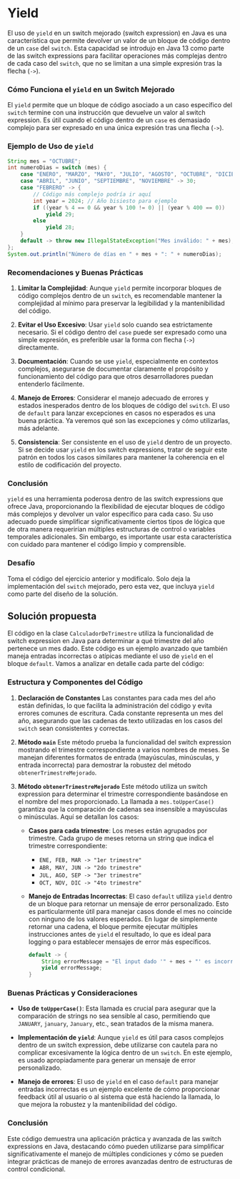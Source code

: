 # Yield
El uso de `yield` en un switch mejorado (switch expression) en Java es una característica que permite devolver un valor de un bloque de código dentro de un `case` del `switch`. Esta capacidad se introdujo en Java 13 como parte de las switch expressions para facilitar operaciones más complejas dentro de cada caso del `switch`, que no se limitan a una simple expresión tras la flecha (`->`).

### Cómo Funciona el `yield` en un Switch Mejorado
El `yield` permite que un bloque de código asociado a un caso específico del `switch` termine con una instrucción que devuelve un valor al switch expression. Es útil cuando el código dentro de un `case` es demasiado complejo para ser expresado en una única expresión tras una flecha (`->`).

### Ejemplo de Uso de `yield`

```java
String mes = "OCTUBRE";
int numeroDias = switch (mes) {
    case "ENERO", "MARZO", "MAYO", "JULIO", "AGOSTO", "OCTUBRE", "DICIEMBRE" -> 31;
    case "ABRIL", "JUNIO", "SEPTIEMBRE", "NOVIEMBRE" -> 30;
    case "FEBRERO" -> {
        // Código más complejo podría ir aquí
        int year = 2024; // Año bisiesto para ejemplo
        if ((year % 4 == 0 && year % 100 != 0) || (year % 400 == 0))
            yield 29;
        else
            yield 28;
    }
    default -> throw new IllegalStateException("Mes inválido: " + mes);
};
System.out.println("Número de días en " + mes + ": " + numeroDias);
```

### Recomendaciones y Buenas Prácticas

1. **Limitar la Complejidad**: Aunque `yield` permite incorporar bloques de código complejos dentro de un `switch`, es recomendable mantener la complejidad al mínimo para preservar la legibilidad y la mantenibilidad del código.

2. **Evitar el Uso Excesivo**: Usar `yield` solo cuando sea estrictamente necesario. Si el código dentro del `case` puede ser expresado como una simple expresión, es preferible usar la forma con flecha (`->`) directamente.

3. **Documentación**: Cuando se use `yield`, especialmente en contextos complejos, asegurarse de documentar claramente el propósito y funcionamiento del código para que otros desarrolladores puedan entenderlo fácilmente.

4. **Manejo de Errores**: Considerar el manejo adecuado de errores y estados inesperados dentro de los bloques de código del `switch`. El uso de `default` para lanzar excepciones en casos no esperados es una buena práctica. Ya veremos qué son las excepciones y cómo utilizarlas, más adelante.

5. **Consistencia**: Ser consistente en el uso de `yield` dentro de un proyecto. Si se decide usar `yield` en los switch expressions, tratar de seguir este patrón en todos los casos similares para mantener la coherencia en el estilo de codificación del proyecto.

### Conclusión
`yield` es una herramienta poderosa dentro de las switch expressions que ofrece Java, proporcionando la flexibilidad de ejecutar bloques de código más complejos y devolver un valor específico para cada caso. Su uso adecuado puede simplificar significativamente ciertos tipos de lógica que de otra manera requerirían múltiples estructuras de control o variables temporales adicionales. Sin embargo, es importante usar esta característica con cuidado para mantener el código limpio y comprensible.

### Desafío
Toma el código del ejercicio anterior y modifícalo. Solo deja la implementación del `switch` mejorado, pero esta vez, que incluya `yield` como parte del diseño de la solución.

## Solución propuesta
El código en la clase `CalculadorDeTrimestre` utiliza la funcionalidad de switch expression en Java para determinar a qué trimestre del año pertenece un mes dado. Este código es un ejemplo avanzado que también maneja entradas incorrectas o atípicas mediante el uso de `yield` en el bloque `default`. Vamos a analizar en detalle cada parte del código:

### Estructura y Componentes del Código

1. **Declaración de Constantes**
   Las constantes para cada mes del año están definidas, lo que facilita la administración del código y evita errores comunes de escritura. Cada constante representa un mes del año, asegurando que las cadenas de texto utilizadas en los casos del `switch` sean consistentes y correctas.

2. **Método `main`**
   Este método prueba la funcionalidad del switch expression mostrando el trimestre correspondiente a varios nombres de meses. Se manejan diferentes formatos de entrada (mayúsculas, minúsculas, y entrada incorrecta) para demostrar la robustez del método `obtenerTrimestreMejorado`.

3. **Método `obtenerTrimestreMejorado`**
   Este método utiliza un switch expression para determinar el trimestre correspondiente basándose en el nombre del mes proporcionado. La llamada a `mes.toUpperCase()` garantiza que la comparación de cadenas sea insensible a mayúsculas o minúsculas. Aquí se detallan los casos:

    - **Casos para cada trimestre**: Los meses están agrupados por trimestre. Cada grupo de meses retorna un string que indica el trimestre correspondiente:
        - `ENE, FEB, MAR -> "1er trimestre"`
        - `ABR, MAY, JUN -> "2do trimestre"`
        - `JUL, AGO, SEP -> "3er trimestre"`
        - `OCT, NOV, DIC -> "4to trimestre"`

    - **Manejo de Entradas Incorrectas**: El caso `default` utiliza `yield` dentro de un bloque para retornar un mensaje de error personalizado. Esto es particularmente útil para manejar casos donde el mes no coincide con ninguno de los valores esperados. En lugar de simplemente retornar una cadena, el bloque permite ejecutar múltiples instrucciones antes de `yield` el resultado, lo que es ideal para logging o para establecer mensajes de error más específicos.

      ```java
      default -> {
          String errorMessage = "El input dado '" + mes + "' es incorrecto.";
          yield errorMessage;
      }
      ```

### Buenas Prácticas y Consideraciones

- **Uso de `toUpperCase()`**: Esta llamada es crucial para asegurar que la comparación de strings no sea sensible al caso, permitiendo que `JANUARY`, `january`, `January`, etc., sean tratados de la misma manera.

- **Implementación de `yield`**: Aunque `yield` es útil para casos complejos dentro de un switch expression, debe utilizarse con cautela para no complicar excesivamente la lógica dentro de un `switch`. En este ejemplo, es usado apropiadamente para generar un mensaje de error personalizado.

- **Manejo de errores**: El uso de `yield` en el caso `default` para manejar entradas incorrectas es un ejemplo excelente de cómo proporcionar feedback útil al usuario o al sistema que está haciendo la llamada, lo que mejora la robustez y la mantenibilidad del código.

### Conclusión

Este código demuestra una aplicación práctica y avanzada de las switch expressions en Java, destacando cómo pueden utilizarse para simplificar significativamente el manejo de múltiples condiciones y cómo se pueden integrar prácticas de manejo de errores avanzadas dentro de estructuras de control condicional.